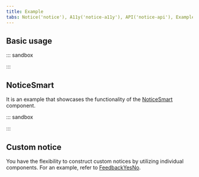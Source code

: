 ```yaml
---
title: Example
tabs: Notice('notice'), A11y('notice-a11y'), API('notice-api'), Example('notice-code'), Changelog('notice-changelog')
---
```


## Basic usage

::: sandbox

<script lang="tsx">
import React from 'react';
import Notice from '@semcore/ui/notice';
import CloseAltM from '@semcore/ui/icon/Close/m';
import ThumbUpM from '@semcore/ui/icon/ThumbUp/m';
import ThumbDownM from '@semcore/ui/icon/ThumbDown/m';
import Question from '@semcore/ui/icon/Question/m';
import Button from '@semcore/ui/button';
import { Text } from '@semcore/ui/typography';

export default () => (
  <Notice>
    <Notice.Label mt={1} mr={2} aria-hidden={true}>
      <Question />
    </Notice.Label>
    <Notice.Content style={{ display: 'flex', alignItems: 'center' }}>
      <Text mr={2}>Meet our SEO Dashboard! Is it working well for you?</Text>
      <Notice.Actions mt={0}>
        <Button mr={2}>
          <Button.Addon>
            <ThumbUpM />
          </Button.Addon>
          <Button.Text>Yes</Button.Text>
        </Button>
        <Button mr={2}>
          <Button.Addon>
            <ThumbDownM />
          </Button.Addon>
          <Button.Text>No</Button.Text>
        </Button>
        <Button use='tertiary'>Ask me later</Button>
      </Notice.Actions>
    </Notice.Content>
    <Notice.CloseIcon>
      <CloseAltM />
    </Notice.CloseIcon>
  </Notice>
);
</script>

:::

## NoticeSmart

It is an example that showcases the functionality of the [NoticeSmart](/components/notice/notice-api/#noticesmart) component.

::: sandbox

<script lang="tsx">
import React from 'react';
import { NoticeSmart } from '@semcore/ui/notice';
import QuestionAltM from '@semcore/ui/icon/Question/m';

const message = 'The reports are based on the data from the Russia Federation and CIS.';

class Demo extends React.PureComponent {
  state = {
    message,
  };

  show = () => {
    setTimeout(() => {
      this.changeText(message);
    }, 2000);
  };

  close = () => {
    this.show();
    this.changeText(null);
  };

  changeText = (message) => {
    this.setState({ message });
  };

  render() {
    const { message } = this.state;
    return (
      <NoticeSmart closable label={<QuestionAltM />} onClose={this.close} hidden={!message}>
        {message}
      </NoticeSmart>
    );
  }
}


</script>

:::

## Custom notice

You have the flexibility to construct custom notices by utilizing individual components. For an example, refer to [FeedbackYesNo](/patterns/feedback-yes-no/feedback-yes-no-code/).

